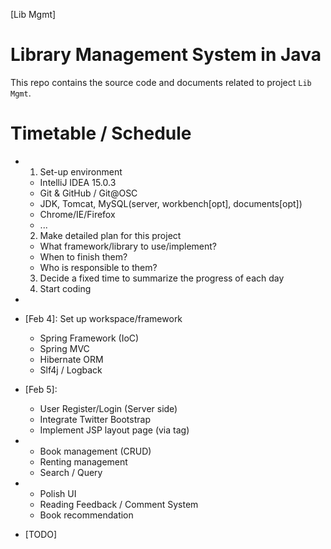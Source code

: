 [Lib Mgmt]

Library Management System in Java
=================================

This repo contains the source code and documents related to
project `Lib Mgmt`.

Timetable / Schedule
====================
 * [Feb 2]: Preparations
   1. Set-up environment
     * IntelliJ IDEA 15.0.3
     * Git & GitHub / Git@OSC
     * JDK, Tomcat, MySQL(server, workbench[opt], documents[opt])
     * Chrome/IE/Firefox
     * ...
   2. Make detailed plan for this project
     * What framework/library to use/implement?
     * When to finish them?
     * Who is responsible to them?
   3. Decide a fixed time to summarize the progress of each day
   4. Start coding

 * [Feb 3]: ...

 * [Feb 4]: Set up workspace/framework
    * Spring Framework (IoC)
    * Spring MVC
    * Hibernate ORM
    * Slf4j / Logback


 * [Feb 5]:
    * User Register/Login (Server side)
    * Integrate Twitter Bootstrap
    * Implement JSP layout page (via tag)

 * [Feb 6]: (Postponed)
    * Book management (CRUD)
    * Renting management
    * Search / Query

 * [Feb 7]: (Postponed)
    * Polish UI
    * Reading Feedback / Comment System
    * Book recommendation

* [TODO]

